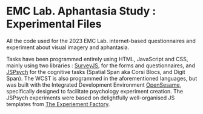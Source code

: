# EMC Lab. Aphantasia Study : Experimental Files

All the code used for the 2023 EMC Lab. internet-based questionnaires and experiment about visual imagery and aphantasia.

Tasks have been programmed entirely using HTML, JavaScript and CSS, mainly using two libraries : [SurveyJS](https://surveyjs.io/), for the forms and questionnaires, and [JSPsych](https://www.jspsych.org/7.3/) for the cognitive tasks (Spatial Span aka Corsi Blocs, and Digit Span). The WCST is also programmed in the aforementioned languages, but was built with the Integrated Development Environment [OpenSesame](https://osdoc.cogsci.nl/), specifically designed to facilitate psychology experiment creation. The JSPsych experiments were based on delightfully well-organised JS templates from [The Experiement Factory](https://expfactory.github.io/).
